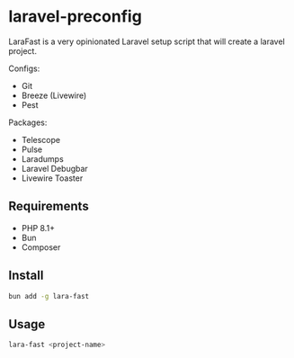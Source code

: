 # laravel-preconfig

LaraFast is a very opinionated Laravel setup script that will create a laravel project.

Configs:

- Git
- Breeze (Livewire)
- Pest

Packages:
- Telescope
- Pulse
- Laradumps
- Laravel Debugbar
- Livewire Toaster

## Requirements

- PHP 8.1+
- Bun
- Composer

## Install

```bash
bun add -g lara-fast
```

## Usage

```bash
lara-fast <project-name>
```

